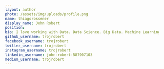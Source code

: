 ```yaml
---
layout: author
photo: /assets/img/uploads/profile.png
name: thiagorossener
display_name: John Robert
position: 
bio: I love working with Data. Data Science. Big Data. Machine Learning 
github_username: trojrobert
facebook_username: trojrobert
twitter_username: trojrobert
instagram_username: trojrobert
linkedin_username: john-robert-587907103
medium_username: trojrobert
---
```


